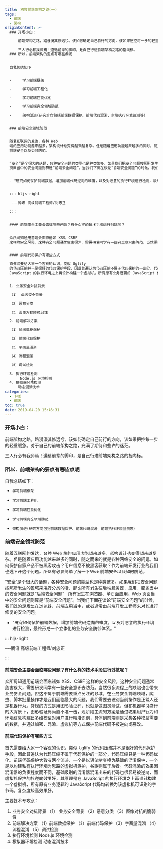 ```yaml
---
title: 初尝前端架构之路(一)
tags:
  - 前端
  - 架构
originContent: >-
  ### 开场小白：

      前端架构之路，路漫漫其修远兮。该如何确定自己前行的方向，该如果把控每一步的轻重缓急。对于自己的前端架构之路，充满了期待和些许的迷茫。

      三人行必有我师焉！遵循前辈的脚印，是自己行进前端架构之路的指向标。
  ### 所以，前端架构的要点有哪些点呢


  自我总结如下：


  -     学习前端框架

  -     学习前端工程化

  -     学习前端性能优化

  -     学习前端完全领域防范

  -     架构演进(研究方向包括前端数据保护、前端代码混淆、前端执行环境监测等）


  ### 前端安全领域防范


  随着互联网的发达，各种 Web
  端的应用功能越来越多，架构设计也变得越来越复杂。但是随着应用功能越来越多的同时，随之而来的就是各种网络安全的问题。如何保护自家产品不被黑客攻击？用户信息不被黑客获取？作为前端开发行业的我们也逃不开这个问题。所以有必要简单了解一下Web
  前端安全以及如何防范。


  “安全”是个很大的话题，各种安全问题的类型也是种类繁多。如果我们把安全问题按照所发生的区域来进行分类的话，那么所有发生在后端服务器、应用、服务当中的安全问题就是“后端安全问题”，所有发生在浏览器、单页面应用、Web
  页面当中的安全问题则算是“前端安全问题”。当我们下面在谈论“前端安全问题”的时候，我们说的是发生在浏览器、前端应用当中，或者通常由前端开发工程师来对其进行修复的安全问题。


  - "研究如何保护前端数据，增加前端代码逆向的难度，以及对恶意的执行环境进行检测，最终形成一个立体化的业务安全防御体系。" 


  ::: hljs-right

   ---腾讯 高级前端工程师/刘忠正

  :::


  #### 前端安全主要会面临哪些问题？有什么样的技术手段进行对抗呢？


  众所周知通用前端会面临诸如 XSS、CSRF
  这样的安全风险，这种安全问题通常危害很大，需要研发同学有一些安全意识去防范。当然很多流程上的缺陷也会带来业务安全问题，但这不属于前端需要重点关注的领域。在业务安全前端领域，爬虫、脚本批量操作才是我们面临最大的问题，我们需要去识别当前操作是正常人还是机器行为。常规的方式是用图形验证码，也就是做图灵测试，但在机器学习盛行的大背景下，图形验证码简直不堪一击，现阶段主流的方案是通过收集用户行为和环境信息构建出多维模型对用户进行精准识别，具体到前端则是采集各种模型需要的数据，并通过加密、混淆、虚拟机等方式保护前端代码不被逆向或篡改。


  #### 前端代码保护有哪些方式

  首先需要给大家一个客观的认识，类似 Uglify
  的代码压缩并不是很好的代码保护手段，因此普遍认为代码压缩不属于代码保护的一部分，代码压缩只是一种代码优化。前端代码保护大致有两个流派，一个是以语法树变换为基础的混淆保护，一个是以构建私有执行环境为思路的虚拟机保护，谷歌则属于后者。代码混淆的效果因混淆器的负责程度而不同，基础级别的混淆器混淆出来的代码也很容易被逆向，而虚拟机保护的抗逆向效果好，其原理是在
  JavaScript 的执行环境之上再设计构建一个虚拟机，所有原有业务逻辑的 JavaScript 代码均转换为该虚拟机可识别的字节码，复杂度较高效果好。


  1. 业务安全对抗背景

  （1） 业务安全背景

  （2）恶意分类

  （3）图像对抗的脆弱性

  2. 前端解决方案

  （1）前端数据保护

  （2）前端代码保护

  （3）字面量混淆

  （4）流程混淆

  （5）调试检测

  3. 执行环境检测 
       Node.js 环境检测
  4. 模拟器环境检测
      动态混淆技术
categories:
  - 专栏
  - 前端
toc: true
date: 2019-04-20 15:46:31
---
```


### 开场小白：

   前端架构之路，路漫漫其修远兮。该如何确定自己前行的方向，该如果把控每一步的轻重缓急。对于自己的前端架构之路，充满了期待和些许的迷茫。

   三人行必有我师焉！遵循前辈的脚印，是自己行进前端架构之路的指向标。
### 所以，前端架构的要点有哪些点呢

自我总结如下：

-     学习前端框架
-     学习前端工程化
-     学习前端性能优化
-     学习前端完全领域防范
-     架构演进(研究方向包括前端数据保护、前端代码混淆、前端执行环境监测等）

### 前端安全领域防范

随着互联网的发达，各种 Web 端的应用功能越来越多，架构设计也变得越来越复杂。但是随着应用功能越来越多的同时，随之而来的就是各种网络安全的问题。如何保护自家产品不被黑客攻击？用户信息不被黑客获取？作为前端开发行业的我们也逃不开这个问题。所以有必要简单了解一下Web 前端安全以及如何防范。

“安全”是个很大的话题，各种安全问题的类型也是种类繁多。如果我们把安全问题按照所发生的区域来进行分类的话，那么所有发生在后端服务器、应用、服务当中的安全问题就是“后端安全问题”，所有发生在浏览器、单页面应用、Web 页面当中的安全问题则算是“前端安全问题”。当我们下面在谈论“前端安全问题”的时候，我们说的是发生在浏览器、前端应用当中，或者通常由前端开发工程师来对其进行修复的安全问题。

- "研究如何保护前端数据，增加前端代码逆向的难度，以及对恶意的执行环境进行检测，最终形成一个立体化的业务安全防御体系。" 

::: hljs-right

 ---腾讯 高级前端工程师/刘忠正

:::



#### 前端安全主要会面临哪些问题？有什么样的技术手段进行对抗呢？

众所周知通用前端会面临诸如 XSS、CSRF 这样的安全风险，这种安全问题通常危害很大，需要研发同学有一些安全意识去防范。当然很多流程上的缺陷也会带来业务安全问题，但这不属于前端需要重点关注的领域。在业务安全前端领域，爬虫、脚本批量操作才是我们面临最大的问题，我们需要去识别当前操作是正常人还是机器行为。常规的方式是用图形验证码，也就是做图灵测试，但在机器学习盛行的大背景下，图形验证码简直不堪一击，现阶段主流的方案是通过收集用户行为和环境信息构建出多维模型对用户进行精准识别，具体到前端则是采集各种模型需要的数据，并通过加密、混淆、虚拟机等方式保护前端代码不被逆向或篡改。

#### 前端代码保护有哪些方式
首先需要给大家一个客观的认识，类似 Uglify 的代码压缩并不是很好的代码保护手段，因此普遍认为代码压缩不属于代码保护的一部分，代码压缩只是一种代码优化。前端代码保护大致有两个流派，一个是以语法树变换为基础的混淆保护，一个是以构建私有执行环境为思路的虚拟机保护，谷歌则属于后者。代码混淆的效果因混淆器的负责程度而不同，基础级别的混淆器混淆出来的代码也很容易被逆向，而虚拟机保护的抗逆向效果好，其原理是在 JavaScript 的执行环境之上再设计构建一个虚拟机，所有原有业务逻辑的 JavaScript 代码均转换为该虚拟机可识别的字节码，复杂度较高效果好。

主要技术专攻点：
1. 业务安全对抗背景
（1） 业务安全背景
（2）恶意分类
（3）图像对抗的脆弱性
2. 前端解决方案
（1）前端数据保护
（2）前端代码保护
（3）字面量混淆
（4）流程混淆
（5）调试检测
3. 执行环境检测 
     Node.js 环境检测
4. 模拟器环境检测
    动态混淆技术